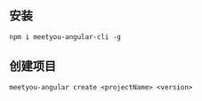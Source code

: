 ## 安装

```
npm i meetyou-angular-cli -g
```

## 创建项目

```
meetyou-angular create <projectName> <version>
```
